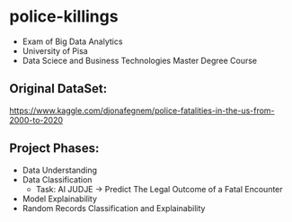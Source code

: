 # police-killings
- Exam of Big Data Analytics
- University of Pisa 
- Data Sciece and Business Technologies Master Degree Course

## Original DataSet:
https://www.kaggle.com/djonafegnem/police-fatalities-in-the-us-from-2000-to-2020

## Project Phases:
  - Data Understanding
  - Data Classification
    - Task: AI JUDJE -> Predict The Legal Outcome of a Fatal Encounter
  - Model Explainability
  - Random Records Classification and Explainability
